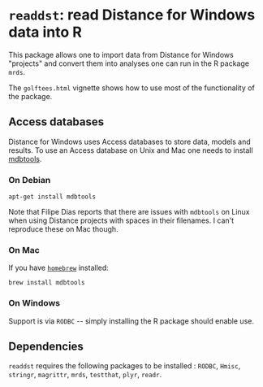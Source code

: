 # `readdst`: read Distance for Windows data into R

This package allows one to import data from Distance for Windows "projects" and convert them into analyses one can run in the R package `mrds`.

The `golftees.html` vignette shows how to use most of the functionality of the package.

## Access databases

Distance for Windows uses Access databases to store data, models and results. To use an Access database on Unix and Mac one needs to install [mdbtools](https://github.com/brianb/mdbtools).

### On Debian

```
apt-get install mdbtools
```

Note that Filipe Dias reports that there are issues with `mdbtools` on Linux when using Distance projects with spaces in their filenames. I can't reproduce these on Mac though.

### On Mac

If you have [`homebrew`](http://brew.sh/) installed:

```
brew install mdbtools
```

### On Windows

Support is via `RODBC` -- simply installing the R package should enable use.


## Dependencies

`readdst` requires the following packages to be installed : `RODBC`, `Hmisc`, `stringr`, `magrittr`, `mrds`, `testthat`, `plyr`, `readr`.

